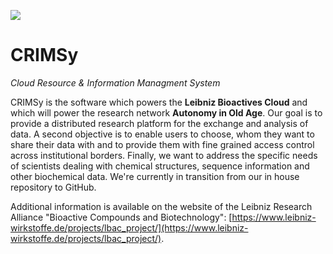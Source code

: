 ![](https://github.com/ipb-halle/CRIMSy/workflows/Java%20CI%20with%20Maven/badge.svg)

# CRIMSy
_Cloud Resource & Information Managment System_

CRIMSy is the software which powers the **Leibniz Bioactives Cloud** and which will power the research network **Autonomy in Old Age**. Our goal is to provide a distributed research platform for the exchange and analysis of data. A second objective is to enable users to choose, whom they want to share their data with and to provide them with fine grained access control across institutional borders. Finally, we want to address the specific needs of scientists dealing with chemical structures, sequence information and other biochemical data. We're currently in transition from our in house repository to GitHub.

Additional information is available on the website of the Leibniz Research Alliance "Bioactive Compounds and Biotechnology": [https://www.leibniz-wirkstoffe.de/projects/lbac_project/](https://www.leibniz-wirkstoffe.de/projects/lbac_project/).
